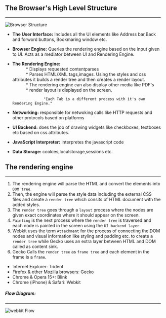 ## **The Browser's High Level Structure**

---------------------
![Browser Structure](https://www.html5rocks.com/en/tutorials/internals/howbrowserswork/layers.png)

* __The User Interface:__ Includes all the UI elements like Address bar,Back and forword buttons, Bookmaring window etc.  
* __Browser Engine:__ Queries the rendering engine based on the input given to UI. Acts as a mediator between UI and Rendering Engine.
* __The Rendering Engine:__  
&nbsp;&nbsp;&nbsp;&nbsp;&nbsp;&nbsp;&nbsp;&nbsp;&nbsp;&nbsp;&nbsp;* Displays requested contentparses  
&nbsp;&nbsp;&nbsp;&nbsp;&nbsp;&nbsp;&nbsp;&nbsp;&nbsp;&nbsp;&nbsp;* Parses HTML/XML tags,images. Using the styles and css attributes it builds a render tree and then creates a render layout.
&nbsp;&nbsp;&nbsp;&nbsp;&nbsp;&nbsp;&nbsp;&nbsp;&nbsp;&nbsp;&nbsp;* The rendering engine can also display other media like PDF's  
&nbsp;&nbsp;&nbsp;&nbsp;&nbsp;&nbsp;&nbsp;&nbsp;&nbsp;&nbsp;&nbsp;* render layout is displayed on the screen.  

                    "Each Tab is a different process with it's own Rendering Engine."
* __Networking:__ responsible for netwoking calls like HTTP requests and other protocols based on platforms
* __UI Backend:__ does the job of drawing widgets like checkboxes, textboxes etc based on css attributes.
* __JavaScript Interpreter:__   interpretes the javascript code
* __Data Storage:__ cookies,localstorage,sessions etc.

## **The rendering engine**
----

1. The rendering engine will parse the HTML and convert the elements into ` DOM tree `.  
2. Then, the engine will parse the style data including the external CSS files and create a ` render tree ` which consits of HTML document with the added styles.  
3. The ` render tree ` goes through a ` layout ` process where the nodes are given exact coordinates where it should appear on the screen.
4. `Painting` is the next process where the `render tree` is traversed and each node is painted in the screen using the `UI backend layer`.   
5. Webkit uses the term `Attachment` for the process of connecting the DOM nodes and visual information like styling and padding etc. to create a `render tree` while Gecko uses an extra layer between HTML and DOM called as content sink.
6.  Gecko Calls the `render tree` as `frame tree` and each element in the frame is a `frame`.

* Internet Explorer: Trident
* Firefox & other Mozilla browsers: Gecko
* Chrome & Opera 15+: Blink
* Chrome (iPhone) & Safari: Webkit


##### **Flow Diagram:**
----

![webkit Flow](https://www.html5rocks.com/en/tutorials/internals/howbrowserswork/webkitflow.png)

